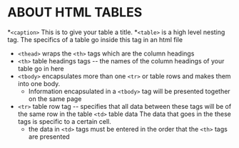 # ABOUT HTML TABLES

*`<caption>` This is to give your table a title.
*`<table>`  is a high level nesting tag.  The specifics of a table go inside this tag in an html file
  
  * `<thead>` wraps the `<th>` tags which are the column headings
  * `<th>` table headings tags  -- the names of the column headings of your table go in here
  * `<tbody>` encapsulates more than one `<tr>` or table rows and makes them into one body.
    *  Information encapsulated in a `<tbody>` tag will be presented together on the same page
  * `<tr>` table row tag  -- specifies that all data between these tags will be of the same row in the table
    `<td>` table data  The data that goes in the these tags is specific to a certain cell.
      *  the data in `<td>` tags must be entered in the order that the `<th>` tags are presented
